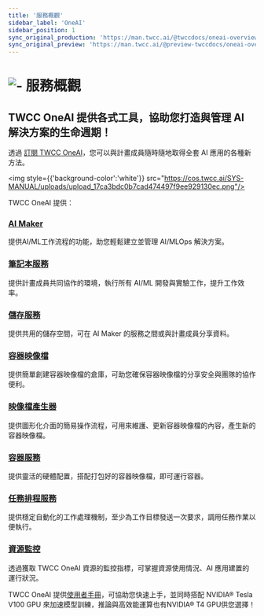 ```yaml
---
title: '服務概觀'
sidebar_label: 'OneAI'
sidebar_position: 1
sync_original_production: 'https://man.twcc.ai/@twccdocs/oneai-overview-zh' 
sync_original_preview: 'https://man.twcc.ai/@preview-twccdocs/oneai-overview-zh'
---
```



# ![-](https://cos.twcc.ai/SYS-MANUAL/uploads/upload_a997c10eb5d383ad9ec2ae25a359f64e.png) 服務概觀


## TWCC OneAI 提供各式工具，協助您打造與管理 AI 解決方案的生命週期！


透過 [訂閱 TWCC OneAI](subscription-policies.md)，您可以與計畫成員隨時隨地取得全套 AI 應用的各種新方法。

<img style={{'background-color':'white'}} src="https://cos.twcc.ai/SYS-MANUAL/uploads/upload_17ca3bdc0b7cad474497f9ee929130ec.png"/>

TWCC OneAI 提供：


### [AI Maker](https://docs.oneai.twcc.ai/s/QFn7N5R-H) 

提供AI/ML工作流程的功能，助您輕鬆建立並管理 AI/MLOps 解決方案。

### [筆記本服務](https://docs.oneai.twcc.ai/s/Z8LdmjL9M)

提供計畫成員共同協作的環境，執行所有 AI/ML 開發與實驗工作，提升工作效率。

### [儲存服務](https://docs.oneai.twcc.ai/s/_F4C_EzEa)  

提供共用的儲存空間，可在 AI Maker 的服務之間或與計畫成員分享資料。

### [容器映像檔](https://docs.oneai.twcc.ai/s/WAoPe4Au5)  

提供簡單創建容器映像檔的倉庫，可助您確保容器映像檔的分享安全與團隊的協作便利。

### [映像檔產生器](https://docs.oneai.twcc.ai/s/sdOS688P4)

提供圖形化介面的簡易操作流程，可用來維護、更新容器映像檔的內容，產生新的容器映像檔。

### [容器服務](https://docs.oneai.twcc.ai/s/yGbG4JJyi)  

提供靈活的硬體配置，搭配打包好的容器映像檔，即可運行容器。

### [任務排程服務](https://docs.oneai.twcc.ai/s/cBoaJtQicS) 

提供穩定自動化的工作處理機制，至少為工作目標發送一次要求，調用任務作業以便執行。

### [資源監控](https://docs.oneai.twcc.ai/s/gEQO9lvF8)  

透過獲取 TWCC OneAI 資源的監控指標，可掌握資源使用情況、AI 應用建置的運行狀況。

TWCC OneAI 提供[使用者手冊](https://docs.oneai.twcc.ai/s/QFn7N5R-H)，可協助您快速上手，並同時搭配 NVIDIA® Tesla V100 GPU 來加速模型訓練，推論與高效能運算也有NVIDIA® T4 GPU供您選擇！

